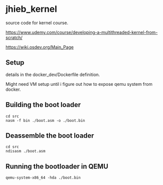 # jhieb_kernel
source code for kernel course.

https://www.udemy.com/course/developing-a-multithreaded-kernel-from-scratch/

https://wiki.osdev.org/Main_Page

## Setup

details in the docker_dev/Dockerfile definition.

Might need VM setup until i figure out how to expose qemu system from docker.

## Building the boot loader

```
cd src
nasm -f bin ./boot.asm -o ./boot.bin
```

## Deassemble the boot loader

```
cd src
ndisasm ./boot.asm
```

## Running the bootloader in QEMU

```
qemu-system-x86_64 -hda ./boot.bin
```
